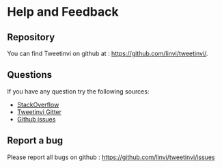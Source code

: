 # Help and Feedback

## Repository

You can find Tweetinvi on github at : https://github.com/linvi/tweetinvi/.

## Questions

If you have any question try the following sources:

* [StackOverflow](https://stackoverflow.com/questions/ask)
* [Tweetinvi Gitter](https://gitter.im/linvi/tweetinvi)
* [Github issues](https://github.com/linvi/tweetinvi/issues)

## Report a bug

Please report all bugs on github : https://github.com/linvi/tweetinvi/issues